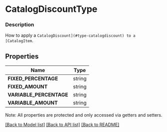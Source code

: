 # CatalogDiscountType

### Description

How to apply a `CatalogDiscount](#type-catalogdiscount) to a [CatalogItem`.

## Properties
Name | Type
------------ | -------------
**FIXED_PERCENTAGE** | string
**FIXED_AMOUNT** | string
**VARIABLE_PERCENTAGE** | string
**VARIABLE_AMOUNT** | string

Note: All properties are protected and only accessed via getters and setters.

[[Back to Model list]](../../README.md#documentation-for-models) [[Back to API list]](../../README.md#documentation-for-api-endpoints) [[Back to README]](../../README.md)

